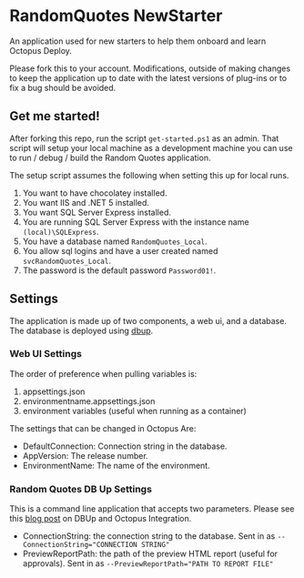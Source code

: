 # RandomQuotes NewStarter
An application used for new starters to help them onboard and learn Octopus Deploy.

Please fork this to your account.  Modifications, outside of making changes to keep the application up to date with the latest versions of plug-ins or to fix a bug should be avoided.

## Get me started!

After forking this repo, run the script `get-started.ps1` as an admin.  That script will setup your local machine as a development machine you can use to run / debug / build the Random Quotes application.

The setup script assumes the following when setting this up for local runs.

1. You want to have chocolatey installed.
1. You want IIS and .NET 5 installed.
1. You want SQL Server Express installed.
1. You are running SQL Server Express with the instance name `(local)\SQLExpress`.
1. You have a database named `RandomQuotes_Local`.
1. You allow sql logins and have a user created named `svcRandomQuotes_Local`.
1. The password is the default password `Password01!`.

## Settings

The application is made up of two components, a web ui, and a database.  The database is deployed using [dbup](https://dbup.github.io/).

### Web UI Settings

The order of preference when pulling variables is:

1. appsettings.json
2. environmentname.appsettings.json
3. environment variables (useful when running as a container)

The settings that can be changed in Octopus Are:

- DefaultConnection: Connection string in the database.
- AppVersion: The release number.
- EnvironmentName: The name of the environment.

### Random Quotes DB Up Settings

This is a command line application that accepts two parameters.  Please see this [blog post](https://octopus.com/blog/dbup-database-deployment-automation) on DBUp and Octopus Integration.

- ConnectionString: the connection string to the database.  Sent in as `--ConnectionString="CONNECTION STRING"`
- PreviewReportPath: the path of the preview HTML report (useful for approvals).  Sent in as `--PreviewReportPath="PATH TO REPORT FILE"`
